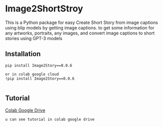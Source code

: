 # Image2ShortStroy
This is a Python package for easy Create Short Story from image captions using blip models by getting image captions.
 to get some information for any artworks, portraits, any images, and convert image captions to short stories using GPT-3 models
 
## Installation

```
pip install Image2Story==0.0.6

or in colab google cloud
!pip install Image2Story==0.0.6


```

## Tutorial
[Colab Google Drive](https://colab.research.google.com/drive/1ZR0cfKkOHvFi7E4IchLdc2S3JP83kvEp?usp=sharing)
```
u can see tutorial in colab google drive

```
